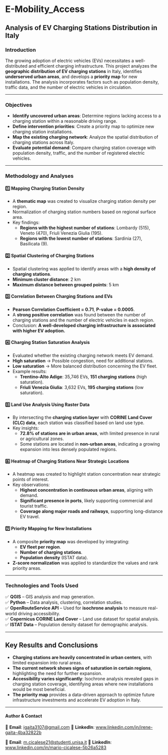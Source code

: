 # E-Mobility_Access
## **Analysis of EV Charging Stations Distribution in Italy**

### **Introduction**
The growing adoption of electric vehicles (EVs) necessitates a well-distributed and efficient charging infrastructure. This project analyzes the **geographic distribution of EV charging stations** in Italy, identifies **underserved urban areas**, and develops a **priority map** for new installations. The analysis incorporates factors such as population density, traffic data, and the number of electric vehicles in circulation.

---

### **Objectives**
- **Identify uncovered urban areas**: Determine regions lacking access to a charging station within a reasonable driving range.
- **Define intervention priorities**: Create a priority map to optimize new charging station installations.
- **Map the existing charging network**: Analyze the spatial distribution of charging stations across Italy.
- **Evaluate potential demand**: Compare charging station coverage with population density, traffic, and the number of registered electric vehicles.

---

### **Methodology and Analyses**

#### **1️⃣ Mapping Charging Station Density**
- A **thematic map** was created to visualize charging station density per region.
- Normalization of charging station numbers based on regional surface area.
- Key findings:
  - **Regions with the highest number of stations**: Lombardy (515), Veneto (470), Friuli Venezia Giulia (195).
  - **Regions with the lowest number of stations**: Sardinia (27), Basilicata (9).

#### **2️⃣ Spatial Clustering of Charging Stations**
- Spatial clustering was applied to identify areas with a **high density of charging stations**.
- **Minimum cluster distance**: 2 km
- **Maximum distance between grouped points**: 5 km

#### **3️⃣ Correlation Between Charging Stations and EVs**
- **Pearson Correlation Coefficient = 0.71**, **P-value = 0.0005**.
- A **strong positive correlation** was found between the number of charging stations and the number of electric vehicles in each region.
- Conclusion: **A well-developed charging infrastructure is associated with higher EV adoption.**

#### **4️⃣ Charging Station Saturation Analysis**
- Evaluated whether the existing charging network meets EV demand.
- **High saturation** → Possible congestion, need for additional stations.
- **Low saturation** → More balanced distribution concerning the EV fleet.
- Example results:
  - **Trentino-Alto Adige**: 35,746 EVs, **151 charging stations** (high saturation).
  - **Friuli Venezia Giulia**: 3,632 EVs, **195 charging stations** (low saturation).

#### **5️⃣ Land Use Analysis Using Raster Data**
- By intersecting the **charging station layer** with **CORINE Land Cover (CLC) data**, each station was classified based on land use type.
- Key insights:
  - **72.8% of stations are in urban areas**, with limited presence in rural or agricultural zones.
  - Some stations are located in **non-urban areas**, indicating a growing expansion into less densely populated regions.

#### **6️⃣ Heatmap of Charging Stations Near Strategic Locations**
- A heatmap was created to highlight station concentration near strategic points of interest.
- Key observations:
  - **Highest concentration in continuous urban areas**, aligning with demand.
  - **Significant presence in ports**, likely supporting commercial and tourist traffic.
  - **Coverage along major roads and railways**, supporting long-distance EV travel.

#### **7️⃣ Priority Mapping for New Installations**
- A composite **priority map** was developed by integrating:
  - **EV fleet per region**.
  - **Number of charging stations**.
  - **Population density** (ISTAT data).
- **Z-score normalization** was applied to standardize the values and rank priority areas.

---

### **Technologies and Tools Used**
✅ **QGIS** – GIS analysis and map generation.  
✅ **Python** – Data analysis, clustering, correlation studies.  
✅ **OpenRouteService API** – Used for **isochrone analysis** to measure real-world driving accessibility.  
✅ **Copernicus CORINE Land Cover** – Land use dataset for spatial analysis.  
✅ **ISTAT Data** – Population density dataset for demographic analysis.  

---

## **Key Results and Conclusions**
- **Charging stations are heavily concentrated in urban centers**, with limited expansion into rural areas.
- **The current network shows signs of saturation in certain regions**, highlighting the need for further expansion.
- **Accessibility varies significantly**: Isochrone analysis revealed gaps in charging station coverage, identifying areas where new installations would be most beneficial.
- **The priority map** provides a data-driven approach to optimize future infrastructure investments and accelerate EV adoption in Italy.

---

#### Author & Contact
📧   **Email**: igaita3107@gmail.com
🔗   **LinkedIn**: www.linkedin.com/in/irene-gaita-4ba32822b


📧  **Email**: m.cicalese21@studenti.unisa.it
🔗  **LinkedIn**: www.linkedin.com/in/mario-cicalese-5b26a5283
